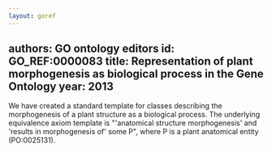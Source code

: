 ```yaml
---
layout: goref
--- 
```

authors: GO ontology editors
id: GO_REF:0000083
title: Representation of plant morphogenesis as biological process in the Gene Ontology
year: 2013
---

We have created a standard template for classes describing the morphogenesis of a plant structure as a biological process. The underlying equivalence axiom template is "'anatomical structure morphogenesis' and 'results in morphogenesis of' some P", where P is a plant anatomical entity (PO:0025131).
